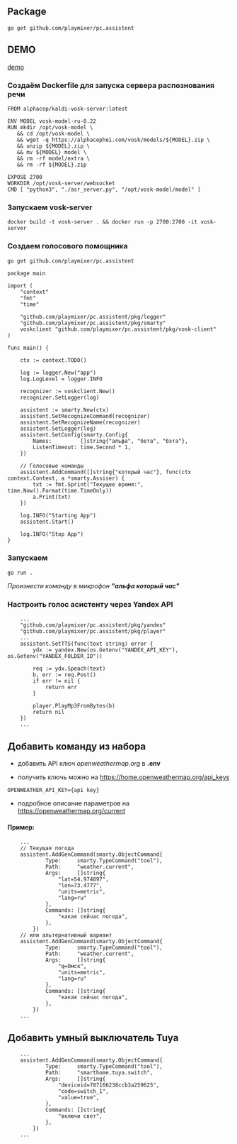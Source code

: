 

## Package
```
go get github.com/playmixer/pc.assistent
```


## DEMO
[demo](demo/main.go)

### Создаём Dockerfile для запуска сервера распознования речи
```docker
FROM alphacep/kaldi-vosk-server:latest

ENV MODEL vosk-model-ru-0.22
RUN mkdir /opt/vosk-model \
   && cd /opt/vosk-model \
   && wget -q https://alphacephei.com/vosk/models/${MODEL}.zip \
   && unzip ${MODEL}.zip \
   && mv ${MODEL} model \
   && rm -rf model/extra \
   && rm -rf ${MODEL}.zip

EXPOSE 2700
WORKDIR /opt/vosk-server/websocket
CMD [ "python3", "./asr_server.py", "/opt/vosk-model/model" ]
```

### Запускаем vosk-server
```
docker build -t vosk-server . && docker run -p 2700:2700 -it vosk-server
```

### Создаем голосового помощника
```
go get github.com/playmixer/pc.assistent
```
```golang
package main

import (
	"context"
	"fmt"
	"time"

	"github.com/playmixer/pc.assistent/pkg/logger"
	"github.com/playmixer/pc.assistent/pkg/smarty"
	voskclient "github.com/playmixer/pc.assistent/pkg/vosk-client"
)

func main() {

	ctx := context.TODO()

	log := logger.New("app")
	log.LogLevel = logger.INFO

	recognizer := voskclient.New()
	recognizer.SetLogger(log)

	assistent := smarty.New(ctx)
	assistent.SetRecognizeCommand(recognizer)
	assistent.SetRecognizeName(recognizer)
	assistent.SetLogger(log)
	assistent.SetConfig(smarty.Config{
		Names:         []string{"альфа", "бета", "бэта"},
		ListenTimeout: time.Second * 1,
	})

	// Голосовые команды
	assistent.AddCommand([]string{"который час"}, func(ctx context.Context, a *smarty.Assiser) {
		txt := fmt.Sprint("Текущее время:", time.Now().Format(time.TimeOnly))
		a.Print(txt)
	})

	log.INFO("Starting App")
	assistent.Start()

	log.INFO("Stop App")
}

```
### Запускаем
```golang
go run .
```
*Произнести команду в микрофон **"альфа который час"***

### Настроить голос асистенту через Yandex API
```golang
	...
	"github.com/playmixer/pc.assistent/pkg/yandex"
	"github.com/playmixer/pc.assistent/pkg/player"
	...
	assistent.SetTTS(func(text string) error {
		ydx := yandex.New(os.Getenv("YANDEX_API_KEY"), os.Getenv("YANDEX_FOLDER_ID"))

		req := ydx.Speach(text)
		b, err := req.Post()
		if err != nil {
			return err
		}

		player.PlayMp3FromBytes(b)
		return nil
	})
	...

```

## Добавить команду из набора
- добавить API ключ *openweathermap.org* в **.env**

- получить ключь можно на https://home.openweathermap.org/api_keys
```env
OPENWEATHER_API_KEY={api key}
```
- подробное описание параметров на https://openweathermap.org/current
#### Пример:
```golang
	...
	// Текущая погода
	assistent.AddGenCommand(smarty.ObjectCommand{
			Type:     smarty.TypeCommand("tool"),
			Path:     "weather.current",
			Args:     []string{
				"lat=54.974897",
				"lon=73.4777",
				"units=metric",
				"lang=ru"
			},
			Commands: []string{
				"какая сейчас погода",
			},
		})
	// или альтернативный вариант	
	assistent.AddGenCommand(smarty.ObjectCommand{
			Type:     smarty.TypeCommand("tool"),
			Path:     "weather.current",
			Args:     []string{
				"q=Омск",
				"units=metric",
				"lang=ru"
			},
			Commands: []string{
				"какая сейчас погода",
			},
		})
	...

```

## Добавить умный выключатель Tuya
```golang
	...
	assistent.AddGenCommand(smarty.ObjectCommand{
			Type:     smarty.TypeCommand("tool"),
			Path:     "smarthome.tuya.switch",
			Args:     []string{
				"deviceid=787166238ccb3a259625",
				"code=switch_1",
				"value=true",
			},
			Commands: []string{
				"включи свет",
			},
		})
	...
	
```